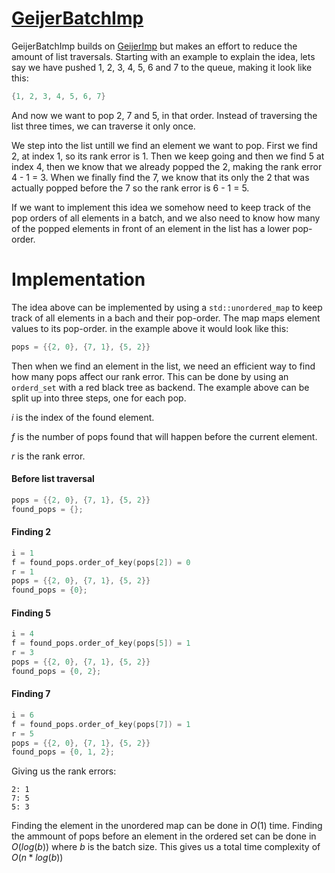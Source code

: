 # [GeijerBatchImp](../../src/impl/GeijerBatch.cpp)
GeijerBatchImp builds on [GeijerImp](GeijerImp.md) but makes an effort to reduce the amount of list traversals. Starting with an example to explain the idea, lets say we have pushed 1, 2, 3, 4, 5, 6 and 7 to the queue, making it look like this: 
```cpp
{1, 2, 3, 4, 5, 6, 7}
```
And now we want to pop 2, 7 and 5, in that order. Instead of traversing the list three times, we can traverse it only once. 

We step into the list untill we find an element we want to pop. First we find 2, at index 1, so its rank error is 1. Then we keep going and then we find 5 at index 4, then we know that we already popped the 2, making the rank error 4 - 1 = 3. When we finally find the 7, we know that its only the 2 that was actually popped before the 7 so the rank error is 6 - 1 = 5. 

If we want to implement this idea we somehow need to keep track of the pop orders of all elements in a batch, and we also need to know how many of the popped elements in front of an element in the list has a lower pop-order. 

# Implementation
The idea above can be implemented by using a `std::unordered_map` to keep track of all elements in a bach and their pop-order. The map maps element values to its pop-order. in the example above it would look like this: 
```cpp
pops = {{2, 0}, {7, 1}, {5, 2}}
```
Then when we find an element in the list, we need an efficient way to find how many pops affect our rank error. This can be done by using an `orderd_set` with a red black tree as backend. 
The example above can be split up into three steps, one for each pop. 

$i$ is the index of the found element.

$f$ is the number of pops found that will happen before the current element.

$r$ is the rank error.
#### Before list traversal
```cpp
pops = {{2, 0}, {7, 1}, {5, 2}}
found_pops = {};
```
#### Finding 2
```cpp
i = 1
f = found_pops.order_of_key(pops[2]) = 0
r = 1
pops = {{2, 0}, {7, 1}, {5, 2}}
found_pops = {0};

```
#### Finding 5
```cpp
i = 4
f = found_pops.order_of_key(pops[5]) = 1
r = 3
pops = {{2, 0}, {7, 1}, {5, 2}}
found_pops = {0, 2};
```
#### Finding 7
```cpp
i = 6
f = found_pops.order_of_key(pops[7]) = 1
r = 5
pops = {{2, 0}, {7, 1}, {5, 2}}
found_pops = {0, 1, 2};
```

Giving us the rank errors: 
```
2: 1
7: 5
5: 3
```

Finding the element in the unordered map can be done in $O(1)$ time. Finding the ammount of pops before an element in the ordered set can be done in $O(log(b))$ where $b$ is the batch size. This gives us a total time complexity of $O(n*log(b))$

